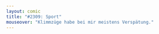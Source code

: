 ```yaml
---
layout: comic
title: "#2309: Sport"
mouseover: "Klimmzüge habe bei mir meistens Verspätung."
---
```


